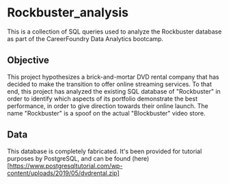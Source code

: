 # Rockbuster_analysis
This is a collection of SQL queries used to analyze the Rockbuster database as part of the CareerFoundry Data Analytics bootcamp.

## Objective

This project hypothesizes a brick-and-mortar DVD rental company that has decided to make the transition to offer online streaming services. To that end, this project has analyzed the existing SQL database of "Rockbuster" in order to identify which aspects of its portfolio demonstrate the best performance, in order to give direction towards their online launch.  The name "Rockbuster" is a spoof on the actual "Blockbuster" video store.

## Data

This database is completely fabricated.  It's been provided for tutorial purposes by PostgreSQL, and can be found (here)[https://www.postgresqltutorial.com/wp-content/uploads/2019/05/dvdrental.zip]

